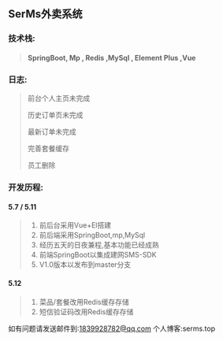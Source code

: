 ## SerMs外卖系统

### 技术栈:

> #### SpringBoot, Mp , Redis ,MySql , Element Plus ,Vue

### 日志:

> 前台个人主页未完成
>
> 历史订单页未完成
>
> 最新订单未完成
>
> 完善套餐缓存
>
> 员工删除

### 开发历程:

#### 5.7 / 5.11

> 1. 前后台采用Vue+El搭建
> 2. 前后端采用SpringBoot,mp,MySql
> 3. 经历五天的日夜兼程,基本功能已经成熟
> 4. 前端SpringBoot以集成建网SMS-SDK
> 5. V1.0版本以发布到master分支

#### 5.12

> 1. 菜品/套餐改用Redis缓存存储
> 2. 短信验证码改用Redis缓存存储

如有问题请发送邮件到:1839928782@qq.com
个人博客:serms.top